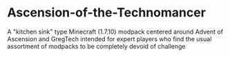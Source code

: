 # Ascension-of-the-Technomancer
A "kitchen sink" type Minecraft (1.7.10) modpack centered around Advent of Ascension and GregTech intended for expert players who find the usual assortment of modpacks to be completely devoid of challenge
